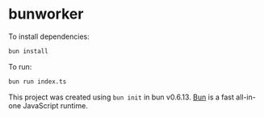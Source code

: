 # bunworker

To install dependencies:

```bash
bun install
```

To run:

```bash
bun run index.ts
```

This project was created using `bun init` in bun v0.6.13. [Bun](https://bun.sh) is a fast all-in-one JavaScript runtime.
